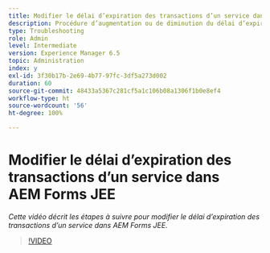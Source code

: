```yaml
---
title: Modifier le délai d’expiration des transactions d’un service dans AEM Forms JEE
description: Procédure d’augmentation ou de diminution du délai d’expiration des transactions d’un service dans AEM Forms JEE
type: Troubleshooting
role: Admin
level: Intermediate
version: Experience Manager 6.5
topic: Administration
index: y
exl-id: 3f30b17b-2e69-4b77-97fc-3df5a273d002
duration: 60
source-git-commit: 48433a5367c281cf5a1c106b08a1306f1b0e8ef4
workflow-type: ht
source-wordcount: '56'
ht-degree: 100%

---
```


# Modifier le délai d’expiration des transactions d’un service dans AEM Forms JEE

*Cette vidéo décrit les étapes à suivre pour modifier le délai d’expiration des transactions d’un service dans AEM Forms JEE.*

>[!VIDEO](https://video.tv.adobe.com/v/3436797?quality=12&learn=on&captions=fre_fr)
